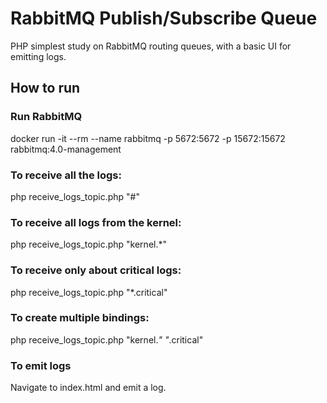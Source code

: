 # RabbitMQ Publish/Subscribe Queue

PHP simplest study on RabbitMQ routing queues, with a basic UI for emitting logs. 

## How to run

### Run RabbitMQ
docker run -it --rm --name rabbitmq -p 5672:5672 -p 15672:15672 rabbitmq:4.0-management

### To receive all the logs:
php receive_logs_topic.php "#"

### To receive all logs from the kernel:
php receive_logs_topic.php "kernel.*"

### To receive only about critical logs:
php receive_logs_topic.php "*.critical"

### To create multiple bindings:
php receive_logs_topic.php "kernel.*" "*.critical"

### To emit logs
Navigate to index.html and emit a log.
